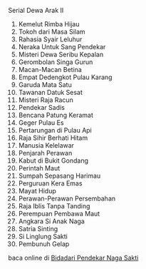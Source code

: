 Serial Dewa Arak II
01. Kemelut Rimba Hijau
02. Tokoh dari Masa Silam
03. Rahasia Syair Leluhur
04. Neraka Untuk Sang Pendekar
05. Misteri Dewa Seribu Kepalan
06. Gerombolan Singa Gurun
07. Macan-Macan Betina
08. Empat Dedengkot Pulau Karang
09. Garuda Mata Satu
10. Tawanan Datuk Sesat
11. Misteri Raja Racun
12. Pendekar Sadis
13. Bencana Patung Keramat
14. Geger Pulau Es
15. Pertarungan di Pulau Api
16. Raja Sihir Berhati Hitam
17. Manusia Kelelawar
18. Penjarah Perawan
19. Kabut di Bukit Gondang
20. Perintah Maut
21. Sumpah Sepasang Harimau
22. Perguruan Kera Emas
23. Mayat Hidup
24. Perawan-Perawan Persembahan
25. Raja Iblis Tanpa Tanding
26. Perempuan Pembawa Maut
27. Angkara Si Anak Naga
28. Satria Sinting
29. Si Linglung Sakti
30. Pembunuh Gelap

baca online di <a href='http://cerita-silat.mywapblog.com' title='Pedang Sakti Cersil Istana Pendekar Dewa Naga Raja Iblis Racun Ceritasilat '> Bidadari Pendekar Naga Sakti</a>